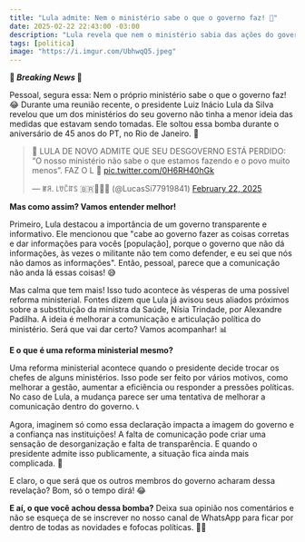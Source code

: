 ```yaml
---
title: "Lula admite: Nem o ministério sabe o que o governo faz! 🤔"
date: 2025-02-22 22:43:00 -03:00
description: "Lula revela que nem o ministério sabia das ações do governo! e expõe falta de comunicação no governo"
tags: [politica]
image: "https://i.imgur.com/UbhwqQ5.jpeg"
---
```

**🚨 *Breaking News* 🚨**

Pessoal, segura essa: Nem o próprio ministério sabe o que o governo faz! 😂 Durante uma reunião recente, o presidente Luiz Inácio Lula da Silva revelou que um dos ministérios do seu governo não tinha a menor ideia das medidas que estavam sendo tomadas. Ele soltou essa bomba durante o aniversário de 45 anos do PT, no Rio de Janeiro. 🤯

<blockquote class="twitter-tweet" data-media-max-width="560"><p lang="pt" dir="ltr">🚨 LULA DE NOVO ADMITE QUE SEU DESGOVERNO ESTÁ PERDIDO: “O nosso ministério não sabe o que estamos fazendo e o povo muito menos”. FAZ O L 🫏 <a href="https://t.co/0H6RH40hGk">pic.twitter.com/0H6RH40hGk</a></p>&mdash; ꂵꋪ. ꒒ꀎꉓꍏꌗ 🇧🇷☭⃠🗽 (@LucasSi77919841) <a href="https://twitter.com/LucasSi77919841/status/1893381264708620576?ref_src=twsrc%5Etfw">February 22, 2025</a></blockquote> <script async src="https://platform.twitter.com/widgets.js" charset="utf-8"></script>

**Mas como assim? Vamos entender melhor!**

Primeiro, Lula destacou a importância de um governo transparente e informativo. Ele mencionou que "cabe ao governo fazer as coisas corretas e dar informações para vocês [população], porque o governo que não dá informações, às vezes o militante não tem como defender, e eu sei que nós não damos as informações". Então, pessoal, parece que a comunicação não anda lá essas coisas! 😅

Mas calma que tem mais! Isso tudo acontece às vésperas de uma possível reforma ministerial. Fontes dizem que Lula já avisou seus aliados próximos sobre a substituição da ministra da Saúde, Nísia Trindade, por Alexandre Padilha. A ideia é melhorar a comunicação e articulação política do ministério. Será que vai dar certo? Vamos acompanhar! 📊

**E o que é uma reforma ministerial mesmo?**

Uma reforma ministerial acontece quando o presidente decide trocar os chefes de alguns ministérios. Isso pode ser feito por vários motivos, como melhorar a gestão, aumentar a eficiência ou responder a pressões políticas. No caso de Lula, a mudança parece ser uma tentativa de melhorar a comunicação dentro do governo. 📞

Agora, imaginem só como essa declaração impacta a imagem do governo e a confiança nas instituições! A falta de comunicação pode criar uma sensação de desorganização e falta de transparência. E quando o presidente admite isso publicamente, a situação fica ainda mais complicada. 😬

E claro, o que será que os outros membros do governo acharam dessa revelação? Bom, só o tempo dirá! 😂

**E aí, o que você achou dessa bomba?**
Deixa sua opinião nos comentários e não se esqueça de se inscrever no nosso canal de WhatsApp para ficar por dentro de todas as novidades e fofocas políticas. 📲✨
